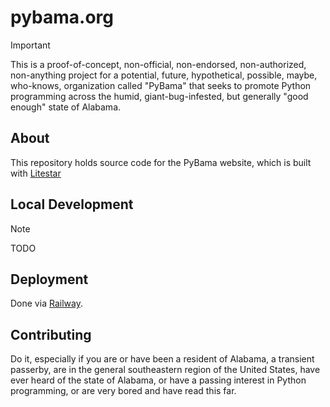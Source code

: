 # pybama.org

> [!IMPORTANT]  
> This is a proof-of-concept, non-official, non-endorsed, non-authorized, non-anything 
> project for a potential, future, hypothetical, possible, maybe, who-knows, organization
> called "PyBama" that seeks to promote Python programming across the humid, giant-bug-infested,
> but generally "good enough" state of Alabama.

## About

This repository holds source code for the PyBama website, which is built with [Litestar][litestar]

## Local Development

> [!NOTE]  
> TODO

## Deployment

Done via [Railway][railway].

## Contributing

Do it, especially if you are or have been a resident of Alabama, a transient passerby, are in
the general southeastern region of the United States, have ever heard of the state of Alabama, 
or have a passing interest in Python programming, or are very bored and have read this far.

[//]: # (Links)
[litestar]: https://litestar.dev
[railway]: https://railway.app

